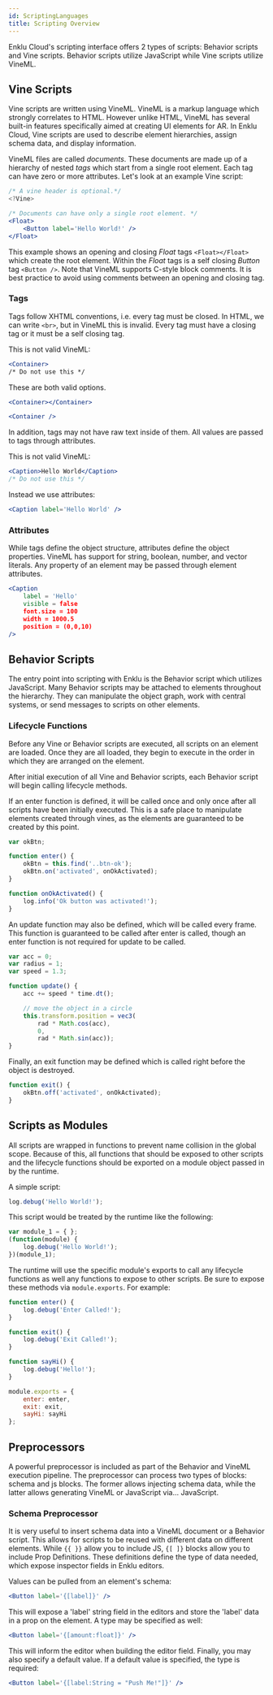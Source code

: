 ```yaml
---
id: ScriptingLanguages
title: Scripting Overview
---
```


Enklu Cloud's scripting interface offers 2 types of scripts: Behavior scripts and Vine scripts. Behavior scripts utilize JavaScript while Vine scripts utilize VineML.

## Vine Scripts

Vine scripts are written using VineML.  VineML is a markup language which strongly correlates to HTML. However unlike HTML, VineML has several built-in features specifically aimed at creating UI elements for AR. In Enklu Cloud, Vine scripts are used to describe element hierarchies, assign schema data, and display information.

VineML files are called *documents*. These documents are made up of a hierarchy of nested *tags* which start from a single root element. Each tag can have zero or more attributes. Let's look at an example Vine script:

```jsx
/* A vine header is optional.*/
<?Vine>

/* Documents can have only a single root element. */
<Float>
    <Button label='Hello World!' />
</Float>
```
This example shows an opening and closing *Float* tags <code>\<Float>\</Float></code> which create the root element. Within the *Float* tags is a self closing *Button* tag <code>\<Button /></code>. Note that VineML supports C-style block comments.  It is best practice to avoid using comments between an opening and closing tag.

### Tags

Tags follow XHTML conventions, i.e. every tag must be closed. In HTML, we can write <code>\<br></code>, but in VineML this is invalid. Every tag must have a closing tag or it must be a self closing tag.

This is not valid VineML:
```jsx
<Container>
/* Do not use this */
```
These are both valid options.
```jsx
<Container></Container>

<Container />
```

In addition, tags may not have raw text inside of them. All values are passed to tags through attributes.

This is not valid VineML:
```jsx
<Caption>Hello World</Caption>
/* Do not use this */
```
Instead we use attributes:
```jsx
<Caption label='Hello World' />
```

### Attributes

While tags define the object structure, attributes define the object properties. VineML has support for string, boolean, number, and vector literals. Any property of an element may be passed through element attributes.
```jsx
<Caption
    label = 'Hello'
    visible = false 
    font.size = 100
    width = 1000.5
    position = (0,0,10)
/>
```

## Behavior Scripts

The entry point into scripting with Enklu is the Behavior script which utilizes JavaScript. Many Behavior scripts may be attached to elements throughout the hierarchy. They can manipulate the object graph, work with central systems, or send messages to scripts on other elements.

### Lifecycle Functions

Before any Vine or Behavior scripts are executed, all scripts on an element are loaded. Once they are all loaded, they begin to execute in the order in which they are arranged on the element.

After initial execution of all Vine and Behavior scripts, each Behavior script will begin calling lifecycle methods.

If an enter function is defined, it will be called once and only once after all scripts have been initially executed. This is a safe place to manipulate elements created through vines, as the elements are guaranteed to be created by this point.
```js
var okBtn;

function enter() {
    okBtn = this.find('..btn-ok');
    okBtn.on('activated', onOkActivated);
}

function onOkActivated() {
    log.info('Ok button was activated!');
}
```

An update function may also be defined, which will be called every frame. This function is guaranteed to be called after enter is called, though an enter function is not required for update to be called.
```js
var acc = 0;
var radius = 1;
var speed = 1.3;

function update() {
    acc += speed * time.dt();

    // move the object in a circle
    this.transform.position = vec3(
        rad * Math.cos(acc),
        0,
        rad * Math.sin(acc));
}
```

Finally, an exit function may be defined which is called right before the object is destroyed.
```js
function exit() {
    okBtn.off('activated', onOkActivated);
}
```

## Scripts as Modules

All scripts are wrapped in functions to prevent name collision in the global scope. Because of this, all functions that should be exposed to other scripts and the lifecycle functions should be exported on a module object passed in by the runtime.

A simple script:
```js
log.debug('Hello World!');
````
This script would be treated by the runtime like the following:
```js
var module_1 = { };
(function(module) {
    log.debug('Hello World!');
})(module_1);
```

The runtime will use the specific module's exports to call any lifecycle functions as well any functions to expose to other scripts. Be sure to expose these methods via <code>module.exports</code>. For example:
```js
function enter() {
    log.debug('Enter Called!');
}

function exit() {
    log.debug('Exit Called!');
}

function sayHi() {
    log.debug('Hello!');
}

module.exports = {
    enter: enter,
    exit: exit,
    sayHi: sayHi
};
```

## Preprocessors
A powerful preprocessor is included as part of the Behavior and VineML execution pipeline. The preprocessor can process two types of blocks: schema and js blocks. The former allows injecting schema data, while the latter allows generating VineML or JavaScript via... JavaScript.

### Schema Preprocessor
It is very useful to insert schema data into a VineML document or a Behavior script. This allows for scripts to be reused with different data on different elements. While <code>{{ }}</code> allow you to include JS, <code>{[ ]}</code> blocks allow you to include Prop Definitions. These definitions define the type of data needed, which expose inspector fields in Enklu editors.

Values can be pulled from an element's schema:
```jsx
<Button label='{[label]}' />
````
This will expose a 'label' string field in the editors and store the 'label' data in a prop on the element. A type may be specified as well:
```jsx
<Button label='{[amount:float]}' />
```
This will inform the editor when building the editor field. Finally, you may also specify a default value. If a default value is specified, the type is required:
```jsx
<Button label='{[label:String = "Push Me!"]}' />
```

